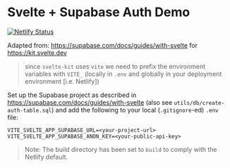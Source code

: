 # Svelte + Supabase Auth Demo

[![Netlify Status](https://api.netlify.com/api/v1/badges/75d854f6-177c-420d-8139-c137287936c1/deploy-status)](https://app.netlify.com/sites/sveltekit-supabase-auth/deploys)

Adapted from: https://supabase.com/docs/guides/with-svelte for https://kit.svelte.dev

> since `svelte-kit` uses `vite` we need to prefix the environment variables with `VITE_` (locally in `.env` and globally in your deployment environment [i.e. Netlify])

Set up the Supabase project as described in https://supabase.com/docs/guides/with-svelte (also see `utils/db/create-auth-table.sql`) and add the following to your local (`.gitignore`-ed) `.env` file:

```
VITE_SVELTE_APP_SUPABASE_URL=<your-project-url>
VITE_SVELTE_APP_SUPABASE_ANON_KEY=<your-public-api-key>
```

> Note: The build directory has been set to `build` to comply with the Netlify default.
